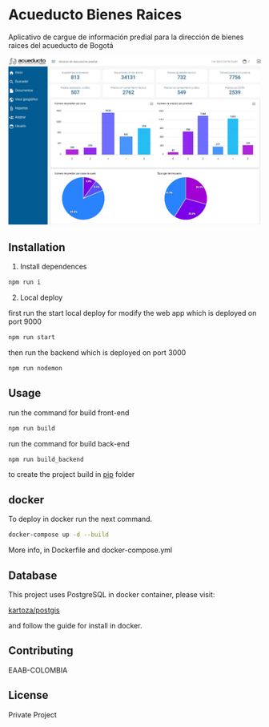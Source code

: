 # Acueducto Bienes Raices

Aplicativo de cargue de información predial para la dirección de bienes raices del acueducto de Bogotá

![Screenshot](screenshot.JPG)


## Installation


1. Install dependences

```bash
npm run i
```

2. Local deploy

first run the start local deploy for modify the web app which is deployed on port 9000
```bash
npm run start

```

then run the backend which is deployed on port 3000

```bash
npm run nodemon

```


## Usage

run the command for build front-end

```bash
npm run build

```

run the command for build back-end

```bash
npm run build_backend

```

to create the project build in [pip](dist) folder

## docker

To deploy in docker run the next command.

```bash
docker-compose up -d --build

```

More info, in  Dockerfile and docker-compose.yml

## Database

This project uses PostgreSQL in docker container, please visit:

[kartoza/postgis](https://hub.docker.com/r/kartoza/postgis/)

and follow the guide for install in docker.

## Contributing


EAAB-COLOMBIA

## License
Private Project
